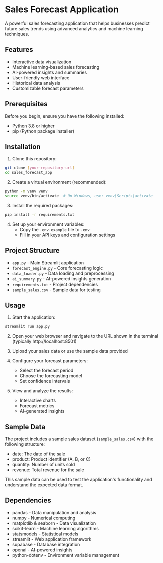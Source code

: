 # Sales Forecast Application

A powerful sales forecasting application that helps businesses predict future sales trends using advanced analytics and machine learning techniques.

## Features

- Interactive data visualization
- Machine learning-based sales forecasting
- AI-powered insights and summaries
- User-friendly web interface
- Historical data analysis
- Customizable forecast parameters

## Prerequisites

Before you begin, ensure you have the following installed:
- Python 3.8 or higher
- pip (Python package installer)

## Installation

1. Clone this repository:
```bash
git clone [your-repository-url]
cd sales_forecast_app
```

2. Create a virtual environment (recommended):
```bash
python -m venv venv
source venv/bin/activate  # On Windows, use: venv\Scripts\activate
```

3. Install the required packages:
```bash
pip install -r requirements.txt
```

4. Set up your environment variables:
   - Copy the `.env.example` file to `.env`
   - Fill in your API keys and configuration settings

## Project Structure

- `app.py` - Main Streamlit application
- `forecast_engine.py` - Core forecasting logic
- `data_loader.py` - Data loading and preprocessing
- `ai_summary.py` - AI-powered insights generation
- `requirements.txt` - Project dependencies
- `sample_sales.csv` - Sample data for testing

## Usage

1. Start the application:
```bash
streamlit run app.py
```

2. Open your web browser and navigate to the URL shown in the terminal (typically http://localhost:8501)

3. Upload your sales data or use the sample data provided

4. Configure your forecast parameters:
   - Select the forecast period
   - Choose the forecasting model
   - Set confidence intervals

5. View and analyze the results:
   - Interactive charts
   - Forecast metrics
   - AI-generated insights

## Sample Data

The project includes a sample sales dataset (`sample_sales.csv`) with the following structure:
- date: The date of the sale
- product: Product identifier (A, B, or C)
- quantity: Number of units sold
- revenue: Total revenue for the sale

This sample data can be used to test the application's functionality and understand the expected data format.

## Dependencies

- pandas - Data manipulation and analysis
- numpy - Numerical computing
- matplotlib & seaborn - Data visualization
- scikit-learn - Machine learning algorithms
- statsmodels - Statistical models
- streamlit - Web application framework
- supabase - Database integration
- openai - AI-powered insights
- python-dotenv - Environment variable management

 